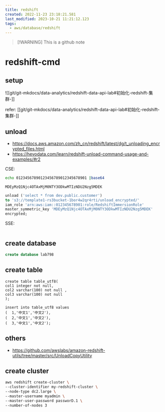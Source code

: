 ```yaml
---
title: redshift
created: 2022-11-23 23:18:21.581
last_modified: 2023-10-21 11:21:12.123
tags:
  - aws/database/redshift
---
```


> [!WARNING] This is a github note

# redshift-cmd

## setup

![[git/git-mkdocs/data-analytics/redshift-data-api-lab#初始化-redshift-集群-]]

refer: [[git/git-mkdocs/data-analytics/redshift-data-api-lab#初始化-redshift-集群-]]

## unload

- https://docs.aws.amazon.com/zh_cn/redshift/latest/dg/t_unloading_encrypted_files.html 
- https://hevodata.com/learn/redshift-unload-command-usage-and-examples/#r2

CSE:
```sh
echo 01234567890123456789012345678901 |base64
```

```output
MDEyMzQ1Njc4OTAxMjM0NTY3ODkwMTIzNDU2Nzg5MDEK
```

```sql
unload ('select * from dev.public.customer')
to 's3://template1-rs3bucket-1bor4w2qr4rti/unload_encrypted/'
iam_role 'arn:aws:iam::012345678901:role/RedshiftImmersionRole'
master_symmetric_key 'MDEyMzQ1Njc4OTAxMjM0NTY3ODkwMTIzNDU2Nzg5MDEK'
encrypted;
```

SSE:
```sql

```

## create database
```sql
create database lab798

```

## create table
```
create table table_utf8(
col1 integer not null,
col2 varchar(100) not null ,
col3 varchar(100) not null
);

insert into table_utf8 values
(  1,'中文1','中文2'),
(  2,'中文1','中文2'),
(  3,'中文1','中文2');

```

## others

- https://github.com/awslabs/amazon-redshift-utils/tree/master/src/UnloadCopyUtility

## create cluster

```sh
aws redshift create-cluster \
--cluster-identifier my-redshift-cluster \
--node-type dc2.large \
--master-username myadmin \
--master-user-password passworD.1 \
--number-of-nodes 3 

```



